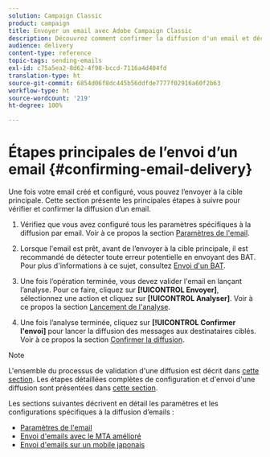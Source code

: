 ```yaml
---
solution: Campaign Classic
product: campaign
title: Envoyer un email avec Adobe Campaign Classic
description: Découvrez comment confirmer la diffusion d'un email et découvrez les spécificités de la diffusion d'emails.
audience: delivery
content-type: reference
topic-tags: sending-emails
exl-id: c75a5ea2-8d62-4f98-bccd-7116a4d404fd
translation-type: ht
source-git-commit: 6854d06f8dc445b56ddfde7777f02916a60f2b63
workflow-type: ht
source-wordcount: '219'
ht-degree: 100%

---
```


# Étapes principales de l’envoi d’un email {#confirming-email-delivery}

Une fois votre email créé et configuré, vous pouvez l’envoyer à la cible principale. Cette section présente les principales étapes à suivre pour vérifier et confirmer la diffusion d’un email.

1. Vérifiez que vous avez configuré tous les paramètres spécifiques à la diffusion par email. Voir à ce propos la section [Paramètres de l&#39;email](../../delivery/using/email-parameters.md).
1. Lorsque l&#39;email est prêt, avant de l’envoyer à la cible principale, il est recommandé de détecter toute erreur potentielle en envoyant des BAT. Pour plus d&#39;informations à ce sujet, consultez [Envoi d&#39;un BAT](../../delivery/using/steps-validating-the-delivery.md#sending-a-proof).

1. Une fois l’opération terminée, vous devez valider l&#39;email en lançant l’analyse. Pour ce faire, cliquez sur **[!UICONTROL Envoyer]**, sélectionnez une action et cliquez sur **[!UICONTROL Analyser]**. Voir à ce propos la section [Lancement de l&#39;analyse](../../delivery/using/steps-validating-the-delivery.md#analyzing-the-delivery).

1. Une fois l’analyse terminée, cliquez sur **[!UICONTROL Confirmer l&#39;envoi]** pour lancer la diffusion des messages aux destinataires ciblés. Voir à ce propos la section [Confirmer la diffusion](../../delivery/using/steps-sending-the-delivery.md#confirming-delivery).

   <!--Add screenshot with analysis done and Confirm delivery button activated.-->

>[!NOTE]
>
>L&#39;ensemble du processus de validation d&#39;une diffusion est décrit dans [cette section](../../delivery/using/steps-validating-the-delivery.md). Les étapes détaillées complètes de configuration et d&#39;envoi d&#39;une diffusion sont présentées dans [cette section](../../delivery/using/steps-sending-the-delivery.md).

Les sections suivantes décrivent en détail les paramètres et les configurations spécifiques à la diffusion d’emails :
<!--* [Generating the mirror page](../../delivery/using/generating-mirror-page.md)
* [Email BCC](../../delivery/using/email-bcc.md)-->
* [Paramètres de l&#39;email](../../delivery/using/email-parameters.md)
* [Envoi d&#39;emails avec le MTA amélioré](../../delivery/using/sending-with-enhanced-mta.md)
* [Envoi d&#39;emails sur un mobile japonais](../../delivery/using/sending-emails-on-japanese-mobiles.md)
